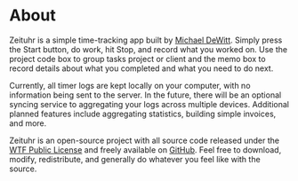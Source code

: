 About
=====

Zeituhr is a simple time-tracking app built by [Michael 
DeWitt](http://hackfoolery.com). Simply press the Start button, do work, hit 
Stop, and record what you worked on. Use the project code box to group tasks 
project or client and the memo box to record details about what you completed 
and what you need to do next.

Currently, all timer logs are kept locally on your computer, with no information 
being sent to the server. In the future, there will be an optional syncing 
service to aggregating your logs across multiple devices. Additional planned 
features include aggregating statistics, building simple invoices, and more.

Zeituhr is an open-source project with all source code released under the [WTF 
Public License](http://www.wtfpl.net/txt/copying/) and freely available on 
[GitHub](https://github.com/mjdwitt/zeituhr). Feel free to download, modify, 
redistribute, and generally do whatever you feel like with the source.
